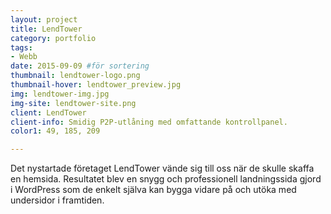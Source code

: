 ```yaml
---
layout: project
title: LendTower 
category: portfolio
tags:
- Webb
date: 2015-09-09 #för sortering
thumbnail: lendtower-logo.png
thumbnail-hover: lendtower_preview.jpg
img: lendtower-img.jpg
img-site: lendtower-site.png
client: LendTower 
client-info: Smidig P2P-utlåning med omfattande kontrollpanel.
color1: 49, 185, 209

---
```

Det nystartade företaget LendTower vände sig till oss när de skulle skaffa en hemsida. Resultatet blev en snygg och professionell landningssida gjord i WordPress som de enkelt själva kan bygga vidare på och utöka med undersidor i framtiden.